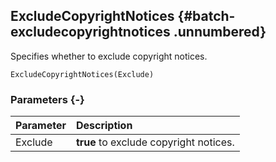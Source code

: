 ## ExcludeCopyrightNotices {#batch-excludecopyrightnotices .unnumbered}

Specifies whether to exclude copyright notices.

```{sql}
ExcludeCopyrightNotices(Exclude)
```

### Parameters {-}

**Parameter** | **Description**
| :-- | :-- |
Exclude | **true** to exclude copyright notices.
